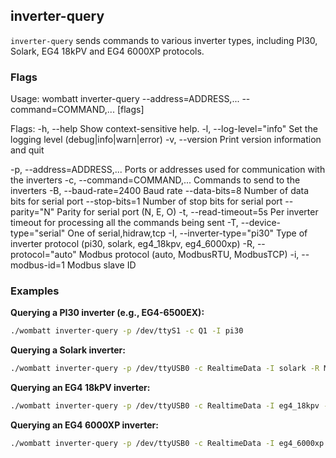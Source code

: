 ## inverter-query
`inverter-query` sends commands to various inverter types, including PI30, Solark, EG4 18kPV and EG4 6000XP protocols.

### Flags

Usage: wombatt inverter-query --address=ADDRESS,... --command=COMMAND,... [flags]

Flags:
  -h, --help                    Show context-sensitive help.
  -l, --log-level="info"        Set the logging level (debug|info|warn|error)
  -v, --version                 Print version information and quit

  -p, --address=ADDRESS,...     Ports or addresses used for communication with
                                the inverters
  -c, --command=COMMAND,...     Commands to send to the inverters
  -B, --baud-rate=2400          Baud rate
      --data-bits=8             Number of data bits for serial port
      --stop-bits=1             Number of stop bits for serial port
      --parity="N"              Parity for serial port (N, E, O)
  -t, --read-timeout=5s         Per inverter timeout for processing all the
                                commands being sent
  -T, --device-type="serial"    One of serial,hidraw,tcp
  -I, --inverter-type="pi30"    Type of inverter protocol (pi30, solark,
                                eg4_18kpv, eg4_6000xp)
  -R, --protocol="auto"         Modbus protocol (auto, ModbusRTU, ModbusTCP)
  -i, --modbus-id=1             Modbus slave ID

### Examples

**Querying a PI30 inverter (e.g., EG4-6500EX):**

```bash
./wombatt inverter-query -p /dev/ttyS1 -c Q1 -I pi30
```

**Querying a Solark inverter:**

```bash
./wombatt inverter-query -p /dev/ttyUSB0 -c RealtimeData -I solark -R ModbusRTU -i 1
```

**Querying an EG4 18kPV inverter:**

```bash
./wombatt inverter-query -p /dev/ttyUSB0 -c RealtimeData -I eg4_18kpv -R ModbusRTU -i 0
```

**Querying an EG4 6000XP inverter:**

```bash
./wombatt inverter-query -p /dev/ttyUSB0 -c RealtimeData -I eg4_6000xp -R ModbusRTU -i 1
```